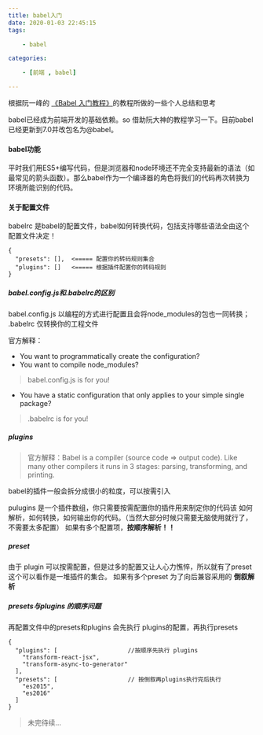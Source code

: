```yaml
---
title: babel入门
date: 2020-01-03 22:45:15
tags: 

    - babel

categories: 

    - [前端 , babel]

---
```


根据阮一峰的 [《Babel 入门教程》](http://www.ruanyifeng.com/blog/2016/01/babel.html)的教程所做的一些个人总结和思考
<!-- more -->

babel已经成为前端开发的基础依赖。so 借助阮大神的教程学习一下。目前babel已经更新到7.0并改包名为@babel。

#### babel功能

平时我们用ES5+编写代码，但是浏览器和node环境还不完全支持最新的语法（如最常见的箭头函数）。那么babel作为一个编译器的角色将我们的代码再次转换为环境所能识别的代码。

#### 关于配置文件

babelrc 是babel的配置文件，babel如何转换代码，包括支持哪些语法全由这个配置文件决定！

``` 
{
  "presets": [],  <===== 配置你的转码规则集合
  "plugins": []   <===== 根据插件配置你的转码规则
}
```

##### babel.config.js和.babelrc的区别

babel.config.js 以编程的方式进行配置且会将node_modules的包也一同转换；
.babelrc 仅转换你的工程文件

 官方解释：
 - You want to programmatically create the configuration?
 - You want to compile node_modules?

> babel.config.js is for you! 

* You have a static configuration that only applies to your simple single package?

> .babelrc is for you!

##### plugins

> 官方解释：Babel is a compiler (source code => output code). Like many other compilers it runs in 3 stages: parsing, transforming, and printing.

babel的插件一般会拆分成很小的粒度，可以按需引入

pulugins 是一个插件数组，你只需要按需配置你的插件用来制定你的代码该 如何解析，如何转换，如何输出你的代码。（当然大部分时候只需要无脑使用就行了，不需要太多配置）
如果有多个配置项，**按顺序解析！！**

##### preset

由于 plugin 可以按需配置，但是过多的配置又让人心力憔悴，所以就有了preset
这个可以看作是一堆插件的集合。
如果有多个preset 为了向后兼容采用的 **倒叙解析**

##### presets与plugins 的顺序问题

再配置文件中的presets和plugins 会先执行 plugins的配置，再执行presets 

``` 
{
  "plugins": [                    //按顺序先执行 plugins
    "transform-react-jsx",
    "transform-async-to-generator"
  ],
  "presets": [                    // 按倒叙再plugins执行完后执行
    "es2015",
    "es2016"    
  ]
}
````

> 未完待续...
